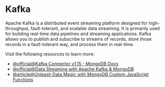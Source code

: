 # Kafka

Apache Kafka is a distributed event streaming platform designed for high-throughput, fault-tolerant, and scalable data streaming. It is primarily used for building real-time data pipelines and streaming applications. Kafka allows you to publish and subscribe to streams of records, store those records in a fault-tolerant way, and process them in real-time.

Visit the following resources to learn more:

- [@official@Kafka Connector v1.15 - MongoDB Docs](https://www.mongodb.com/docs/kafka-connector/current/)
- [@official@Data Streaming with Apache Kafka & MongoDB](https://www.mongodb.com/resources/products/integrations/data-streaming-with-apache-kafka-and-mongodb)
- [@article@Unleash Data Magic with MongoDB Custom JavaScript Functions](https://thelinuxcode.com/mongodb-custom-function/)